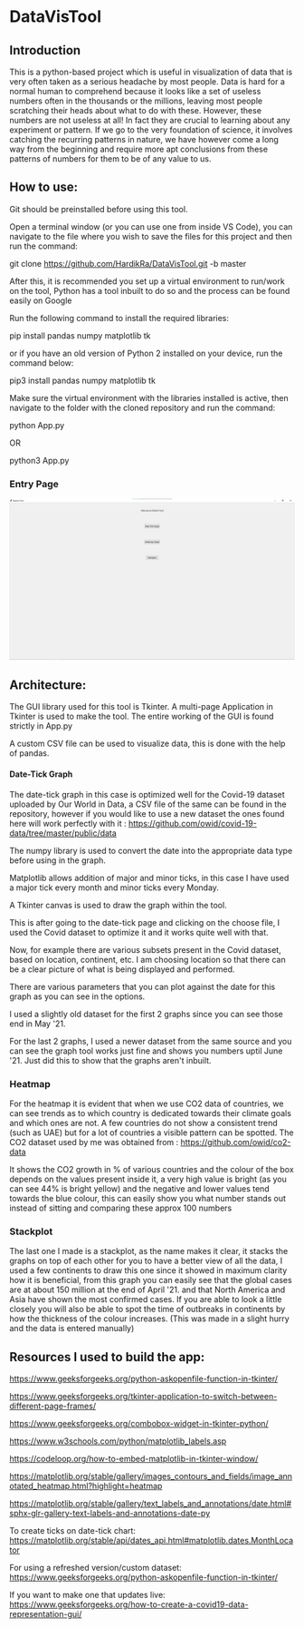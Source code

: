# DataVisTool

##  Introduction

This is a python-based project which is useful in visualization of data that is very often taken as a serious headache by most people. Data is hard for a normal human to comprehend because it looks like a set of useless numbers often in the thousands or the millions, leaving most people scratching their heads about what to do with these. However, these numbers are not useless at all! In fact they are crucial to learning about any experiment or pattern. If we go to the very foundation of science, it involves catching the recurring patterns in nature, we have however come a long way from the beginning and require more apt conclusions from these patterns of numbers for them to be of any value to us.

## How to use:

Git should be preinstalled before using this tool.

Open a terminal window (or you can use one from inside VS Code), you can navigate to the file where you wish to save the files for this project and then run the command:

git clone https://github.com/HardikRa/DataVisTool.git -b master

After this, it is recommended you set up a virtual environment to run/work on the tool, Python has a tool inbuilt to do so and the process can be found easily on Google

Run the following command to install the required libraries:

pip install pandas numpy matplotlib tk

or if you have an old version of Python 2 installed on your device, run the command below:

pip3 install pandas numpy matplotlib tk

Make sure the virtual environment with the libraries installed is active, then navigate to the folder with the cloned repository and run the command:

python App.py

OR

python3 App.py

### Entry Page

![Entry page](1.png)

## Architecture:

The GUI library used for this tool is Tkinter. A multi-page Application in Tkinter is used to make the tool. The entire working of the GUI is found strictly in App.py

A custom CSV file can be used to visualize data, this is done with the help of pandas.

#### Date-Tick Graph

The date-tick graph in this case is optimized well for the Covid-19 dataset uploaded by Our World in Data, a CSV file of the same can be found in the repository, however if you would like to use a new dataset the ones found here will work perfectly with it : https://github.com/owid/covid-19-data/tree/master/public/data

The numpy library is used to convert the date into the appropriate data type before using in the graph.

Matplotlib allows addition of major and minor ticks, in this case I have used a major tick every month and minor ticks every Monday.

A Tkinter canvas is used to draw the graph within the tool.



This is after going to the date-tick page and clicking on the choose file, I used the Covid dataset to optimize it and it works quite well with that.



Now, for example there are various subsets present in the Covid dataset, based on location, continent, etc. I am choosing location so that there can be a clear picture of what is being displayed and performed.



There are various parameters that you can plot against the date for this graph as you can see in the options.



I used a slightly old dataset for the first 2 graphs since you can see those end in May '21.





For the last 2 graphs, I used a newer dataset from the same source and you can see the graph tool works just fine and shows you numbers uptil June '21. Just did this to show that the graphs aren't inbuilt.





### Heatmap

For the heatmap it is evident that when we use CO2 data of countries, we can see trends as to which country is dedicated towards their climate goals and which ones are not. A few countries do not show a consistent trend (such as UAE) but for a lot of countries a visible pattern can be spotted. The CO2 dataset used by me was obtained from : https://github.com/owid/co2-data



It shows the CO2 growth in % of various countries and the colour of the box depends on the values present inside it, a very high value is bright (as you can see 44% is bright yellow) and the negative and lower values tend towards the blue colour, this can easily show you what number stands out instead of sitting and comparing these approx 100 numbers

### Stackplot



The last one I made is a stackplot, as the name makes it clear, it stacks the graphs on top of each other for you to have a better view of all the data, I used a few continents to draw this one since it showed in maximum clarity how it is beneficial, from this graph you can easily see that the global cases are at about 150 million at the end of April '21. and that North America and Asia have shown the most confirmed cases. If you are able to look a little closely you will also be able to spot the time of outbreaks in continents by how the thickness of the colour increases. (This was made in a slight hurry and the data is entered manually)


## Resources I used to build the app:
https://www.geeksforgeeks.org/python-askopenfile-function-in-tkinter/

https://www.geeksforgeeks.org/tkinter-application-to-switch-between-different-page-frames/

https://www.geeksforgeeks.org/combobox-widget-in-tkinter-python/

https://www.w3schools.com/python/matplotlib_labels.asp

https://codeloop.org/how-to-embed-matplotlib-in-tkinter-window/

https://matplotlib.org/stable/gallery/images_contours_and_fields/image_annotated_heatmap.html?highlight=heatmap

https://matplotlib.org/stable/gallery/text_labels_and_annotations/date.html#sphx-glr-gallery-text-labels-and-annotations-date-py

To create ticks on date-tick chart: https://matplotlib.org/stable/api/dates_api.html#matplotlib.dates.MonthLocator

For using a refreshed version/custom dataset: https://www.geeksforgeeks.org/python-askopenfile-function-in-tkinter/

If you want to make one that updates live:
https://www.geeksforgeeks.org/how-to-create-a-covid19-data-representation-gui/

